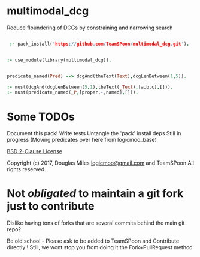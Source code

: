 # multimodal_dcg
Reduce floundering of DCGs by constraining and narrowing search 

```prolog

 :- pack_install('https://github.com/TeamSPoon/multimodal_dcg.git').

```


```prolog

:- use_module(library(multimodal_dcg)).


predicate_named(Pred) --> dcgAnd(theText(Text),dcgLenBetween(1,5)).

:- must(dcgAnd(dcgLenBetween(5,1),theText(_Text),[a,b,c],[])).
:- must(predicate_named(_P,[proper,-,named],[])).


```


# Some TODOs

Document this pack!
Write tests
Untangle the 'pack' install deps
Still in progress (Moving predicates over here from logicmoo_base)


[BSD 2-Clause License](LICENSE.md)

Copyright (c) 2017, 
Douglas Miles <logicmoo@gmail.com> and TeamSPoon
All rights reserved.

# Not _obligated_ to maintain a git fork just to contribute

Dislike having tons of forks that are several commits behind the main git repo?

Be old school - Please ask to be added to TeamSPoon and Contribute directly !
Still, we wont stop you from doing it the Fork+PullRequest method




